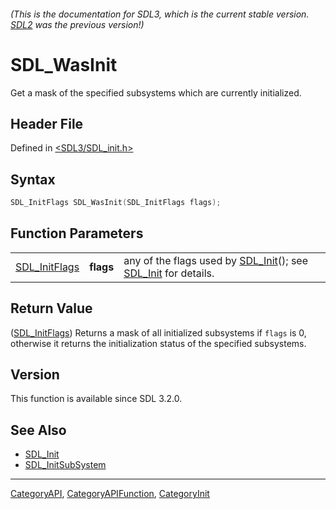 ###### (This is the documentation for SDL3, which is the current stable version. [SDL2](https://wiki.libsdl.org/SDL2/) was the previous version!)
# SDL_WasInit

Get a mask of the specified subsystems which are currently initialized.

## Header File

Defined in [<SDL3/SDL_init.h>](https://github.com/libsdl-org/SDL/blob/main/include/SDL3/SDL_init.h)

## Syntax

```c
SDL_InitFlags SDL_WasInit(SDL_InitFlags flags);
```

## Function Parameters

|                                |           |                                                                                        |
| ------------------------------ | --------- | -------------------------------------------------------------------------------------- |
| [SDL_InitFlags](SDL_InitFlags) | **flags** | any of the flags used by [SDL_Init](SDL_Init)(); see [SDL_Init](SDL_Init) for details. |

## Return Value

([SDL_InitFlags](SDL_InitFlags)) Returns a mask of all initialized
subsystems if `flags` is 0, otherwise it returns the initialization status
of the specified subsystems.

## Version

This function is available since SDL 3.2.0.

## See Also

- [SDL_Init](SDL_Init)
- [SDL_InitSubSystem](SDL_InitSubSystem)

----
[CategoryAPI](CategoryAPI), [CategoryAPIFunction](CategoryAPIFunction), [CategoryInit](CategoryInit)

